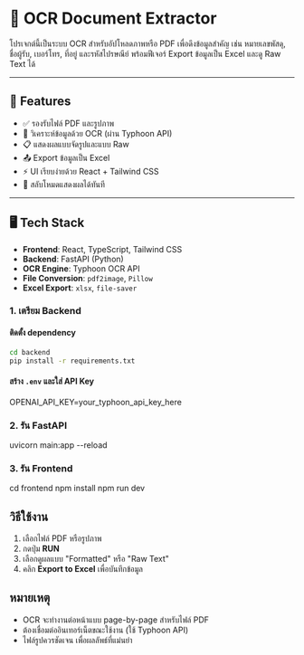 # 📄 OCR Document Extractor

โปรเจกต์นี้เป็นระบบ OCR สำหรับอัปโหลดภาพหรือ PDF เพื่อดึงข้อมูลสำคัญ เช่น หมายเลขพัสดุ, ชื่อผู้รับ, เบอร์โทร, ที่อยู่ และรหัสไปรษณีย์ พร้อมฟีเจอร์ Export ข้อมูลเป็น Excel และดู Raw Text ได้

---

## 🔧 Features

- ✅ รองรับไฟล์ PDF และรูปภาพ
- 🧠 วิเคราะห์ข้อมูลด้วย OCR (ผ่าน Typhoon API)
- 📋 แสดงผลแบบจัดรูปและแบบ Raw
- 📤 Export ข้อมูลเป็น Excel
- ⚡ UI เรียบง่ายด้วย React + Tailwind CSS
- 🔁 สลับโหมดแสดงผลได้ทันที

---

## 🖥️ Tech Stack

- **Frontend**: React, TypeScript, Tailwind CSS
- **Backend**: FastAPI (Python)
- **OCR Engine**: Typhoon OCR API
- **File Conversion**: `pdf2image`, `Pillow`
- **Excel Export**: `xlsx`, `file-saver`

### 1. เตรียม Backend

#### ติดตั้ง dependency

```bash
cd backend
pip install -r requirements.txt
```

#### สร้าง `.env` และใส่ API Key

OPENAI_API_KEY=your_typhoon_api_key_here

### 2. รัน FastAPI

uvicorn main:app --reload

### 3. รัน Frontend

cd frontend
npm install
npm run dev


## วิธีใช้งาน

1. เลือกไฟล์ PDF หรือรูปภาพ
2. กดปุ่ม **RUN**
3. เลือกดูผลแบบ "Formatted" หรือ "Raw Text"
4. คลิก **Export to Excel** เพื่อบันทึกข้อมูล

## หมายเหตุ

* OCR จะทำงานต่อหน้าแบบ page-by-page สำหรับไฟล์ PDF
* ต้องเชื่อมต่ออินเทอร์เน็ตขณะใช้งาน (ใช้ Typhoon API)
* ไฟล์รูปควรชัดเจน เพื่อผลลัพธ์ที่แม่นยำ
